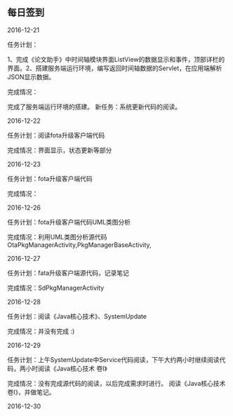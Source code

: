 ## 每日签到

2016-12-21

任务计划：

​	1、完成《论文助手》中时间轴模块界面ListView的数据显示和事件，顶部详栏的界面。
​	2、搭建服务端运行环境，编写返回时间轴数据的Servlet，在应用端解析		JSON显示数据。

完成情况：

  完成了服务端运行环境的搭建。
  新任务：系统更新代码的阅读。

2016-12-22

  任务计划：阅读fota升级客户端代码

  完成情况：界面显示，状态更新等部分

2016-12-23

  任务计划：fota升级客户端代码

  完成情况：

2016-12-26

  任务计划：fota升级客户端代码UML类图分析

  完成情况：利用UML类图分析源代码 OtaPkgManagerActivity,PkgManagerBaseActivity,

2016-12-27

  任务计划：fata升级客户端源代码，记录笔记

  完成情况：SdPkgManagerActivity

2016-12-28

  任务计划：阅读《Java核心技术》、SystemUpdate

  完成情况：并没有完成 :)

2016-12-29

  任务计划：上午SystemUpdate中Service代码阅读，下午大约两小时继续阅读代码，两小时阅读《Java核心技术 卷I》

  完成情况：没有完成源代码的阅读，以后完成需求时进行。
          阅读《Java核心技术 卷I》，并做笔记。

2016-12-30

  
